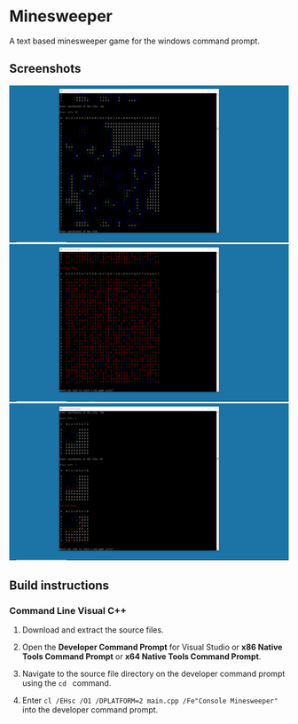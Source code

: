 # Minesweeper
A text based minesweeper game for the windows command prompt.

## Screenshots

![Screenshot 1](/screenshots/v1.0%20Demo%201.png?raw=true "Screenshot")
![Screenshot 2](/screenshots/v1.0%20Demo%202.png?raw=true "Screenshot")
![Screenshot 3](/screenshots/v1.0%20Demo%203.png?raw=true "Screenshot")

## Build instructions

### Command Line Visual C++ 

1. Download and extract the source files.

2. Open the **Developer Command Prompt** for Visual Studio or **x86 Native Tools Command Prompt** or **x64 Native Tools Command Prompt**. 

3. Navigate to the source file directory on the developer command prompt using the `cd ` command.

4. Enter `cl /EHsc /O1 /DPLATFORM=2 main.cpp /Fe"Console Minesweeper"` into the developer command prompt.
